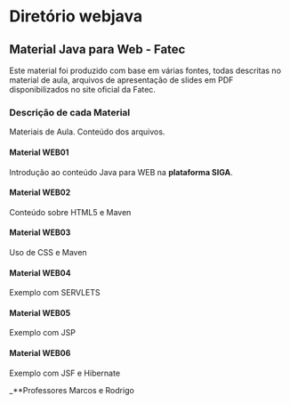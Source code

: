 # Diretório webjava
## Material Java para Web - Fatec
Este material foi produzido com base em várias fontes, todas descritas no material de aula, arquivos de apresentação de slides em PDF disponibilizados no site oficial da Fatec.

### Descrição de cada Material

Materiais de Aula. Conteúdo dos arquivos.

#### Material WEB01

Introdução ao conteúdo Java para WEB na **plataforma SIGA**.

#### Material WEB02

Conteúdo sobre HTML5 e Maven

#### Material WEB03

Uso de CSS e Maven

#### Material WEB04

Exemplo com SERVLETS

#### Material WEB05

Exemplo com JSP

#### Material WEB06

Exemplo com JSF e Hibernate

_**Professores Marcos e Rodrigo
